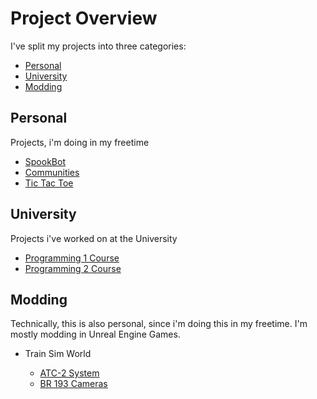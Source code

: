 # Project Overview

I've split my projects into three categories:
- [Personal](#personal)
- [University](#university)
- [Modding](#modding)

## Personal

Projects, i'm doing in my freetime

- [SpookBot](./personal/spookbot)
- [Communities](./personal/communities)
- [Tic Tac Toe](./personal/tictactoe)

## University

Projects i've worked on at the University

- [Programming 1 Course](./university/dhbw_prog_1)
- [Programming 2 Course](./university/dhbw_prog_2)

## Modding

Technically, this is also personal, since i'm doing this in my freetime. I'm mostly modding in Unreal Engine Games.

- Train Sim World

    - [ATC-2 System](./modding/atc2)
    - [BR 193 Cameras](./modding/vectron_camera)
